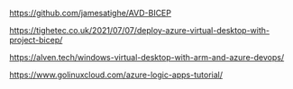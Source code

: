 https://github.com/jamesatighe/AVD-BICEP

https://tighetec.co.uk/2021/07/07/deploy-azure-virtual-desktop-with-project-bicep/

https://alven.tech/windows-virtual-desktop-with-arm-and-azure-devops/

https://www.golinuxcloud.com/azure-logic-apps-tutorial/
